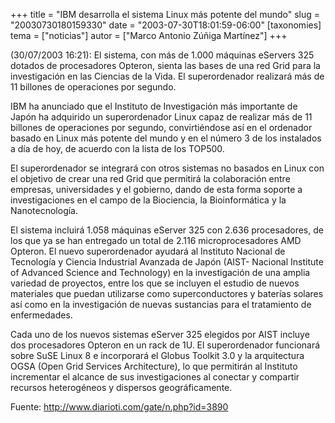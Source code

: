 +++
title = "IBM desarrolla el sistema Linux más potente del mundo"
slug = "20030730180159330"
date = "2003-07-30T18:01:59-06:00"
[taxonomies]
tema = ["noticias"]
autor = ["Marco Antonio Zúñiga Martínez"]
+++

(30/07/2003 16:21): El sistema, con más de 1.000 máquinas eServers 325
dotados de procesadores Opteron, sienta las bases de una red Grid para
la investigación en las Ciencias de la Vida. El superordenador realizará
más de 11 billones de operaciones por segundo.

IBM ha anunciado que el Instituto de Investigación más importante de
Japón ha adquirido un superordenador Linux capaz de realizar más de 11
billones de operaciones por segundo, convirtiéndose así en el ordenador
basado en Linux más potente del mundo y en el número 3 de los instalados
a día de hoy, de acuerdo con la lista de los TOP500.

<!-- more -->
El superordenador se integrará con otros sistemas no basados en Linux
con el objetivo de crear una red Grid que permitirá la colaboración
entre empresas, universidades y el gobierno, dando de esta forma soporte
a investigaciones en el campo de la Biociencia, la Bioinformática y la
Nanotecnología.

El sistema incluirá 1.058 máquinas eServer 325 con 2.636 procesadores,
de los que ya se han entregado un total de 2.116 microprocesadores AMD
Opteron. El nuevo superordenador ayudará al Instituto Nacional de
Tecnología y Ciencia Industrial Avanzada de Japón (AIST- Nacional
Institute of Advanced Science and Technology) en la investigación de una
amplia variedad de proyectos, entre los que se incluyen el estudio de
nuevos materiales que puedan utilizarse como superconductores y baterías
solares así como en la investigación de nuevas sustancias para el
tratamiento de enfermedades.

Cada uno de los nuevos sistemas eServer 325 elegidos por AIST incluye
dos procesadores Opteron en un rack de 1U. El superordenador funcionará
sobre SuSE Linux 8 e incorporará el Globus Toolkit 3.0 y la arquitectura
OGSA (Open Grid Services Architecture), lo que permitirán al Instituto
incrementar el alcance de sus investigaciones al conectar y compartir
recursos heterogéneos y dispersos geográficamente.

Fuente: <http://www.diarioti.com/gate/n.php?id=3890>
